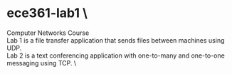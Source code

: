 # ece361-lab1 \
Computer Networks Course \
Lab 1 is a file transfer application that sends files between machines using UDP. \
Lab 2 is a text conferencing application with one-to-many and one-to-one messaging using TCP. \

